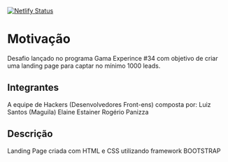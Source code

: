 [![Netlify Status](https://api.netlify.com/api/v1/badges/3c816da4-576e-400e-9d2f-dfa722ac9246/deploy-status)](https://app.netlify.com/sites/landingpagxp/deploys)


# Motivação
Desafio lançado no programa Gama Experince #34 com objetivo de criar uma
landing page para captar no mínimo 1000 leads.

## Integrantes 
A equipe de Hackers (Desenvolvedores Front-ens) composta por:
Luiz Santos (Maguila)
Elaine Estainer
Rogério Panizza

## Descrição
Landing Page criada com HTML e CSS utilizando framework BOOTSTRAP
